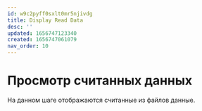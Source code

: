 ```yaml
---
id: w9c2pyff0sxlt0mr5njivdg
title: Display Read Data
desc: ''
updated: 1656747123340
created: 1656747061079
nav_order: 10
---
```


# Просмотр считанных данных

На данном шаге отображаются считанные из файлов данные.
